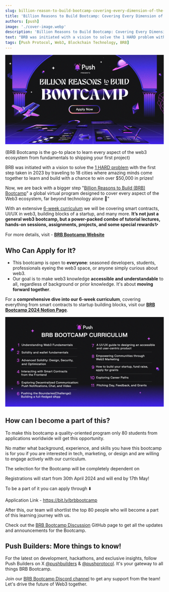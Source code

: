 ```yaml
---
slug: billion-reason-to-build-bootcamp-covering-every-dimension-of-the-web3-ecosystem
title: 'Billion Reasons to Build Bootcamp: Covering Every Dimension of the Web3 Ecosystem'
authors: [push]
image: './cover-image.webp'
description: 'Billion Reasons to Build Bootcamp: Covering Every Dimension of the Web3 Ecosystem'
text: "BRB was initiated with a vision to solve the 1 HARD problem with the first step taken in 2023 by traveling to 18 cities where amazing minds come together to learn and build with a chance to win over $50,000 in prizes!"
tags: [Push Protocol, Web3, Blockchain Technology, BRB]
---
```


![Cover Image of Billion Reasons to Build Bootcamp: Covering Every Dimension of the Web3 Ecosystem](./cover-image.webp)

<!--truncate-->

(BRB Bootcamp is the go-to place to learn every aspect of the web3 ecosystem from fundamentals to shipping your first project)

BRB was initiated with a vision to solve the [1 HARD problem](https://twitter.com/pushprotocol/status/1694711099336347979) with the first step taken in 2023 by traveling to 18 cities where amazing minds come together to learn and build with a chance to win over $50,000 in prizes! 

Now, we are back with a bigger step "[Billion Reasons to Build (BRB) Bootcamp](https://twitter.com/pushprotocol/status/1785312909649707485)" a global virtual program designed to cover every aspect of the Web3 ecosystem, far beyond technology alone 💯"

With an extensive [6-week curriculum](https://github.com/orgs/push-protocol/discussions/52) we will be covering smart contracts, UI/UX in web3, building blocks of a startup, and many more. **It’s not just a general web3 bootcamp, but a power-packed combo of tutorial lectures, hands-on sessions, assignments, projects, and some special rewards✨**

For more details, visit - **[BRB Bootcamp Website](https://push.org/bootcamp/)**

## **Who Can Apply for It?**

- This bootcamp is open to **everyone**: seasoned developers, students, professionals eyeing the web3 space, or anyone simply curious about web3.
- Our goal is to make web3 knowledge **accessible and understandable** to all, regardless of background or prior knowledge. It's about **moving forward together**.

For a **comprehensive dive into our 6-week curriculum**, covering everything from smart contracts to startup building blocks, visit our **[BRB Bootcamp 2024 Notion Page](https://www.notion.so/BRB-Bootcamp-2024-d98ebc82d2b247b5839a903c05c7a920?pvs=21)**.

![First Image of Billion Reasons to Build Bootcamp: Covering Every Dimension of the Web3 Ecosystem](./image-1.webp)


## How can I become a part of this?

To make this bootcamp a quality-oriented program only 80 students from applications worldwide will get this opportunity. 

No matter what background, experience, and skills you have this bootcamp is for you if you are interested in tech, marketing, or design and are willing to engage actively with our curriculum.

The selection for the Bootcamp will be completely dependent on 

Registrations will start from 30th April 2024 and will end by 17th May!

To be a part of it you can apply through ⬇️

Application Link - https://bit.ly/brbbootcamp 

After this, our team will shortlist the top 80 people who will become a part of this learning journey with us.

Check out the [BRB Bootcamp Discussion](https://github.com/orgs/push-protocol/discussions/categories/brb-bootcamp) GitHub page to get all the updates and announcements for the Bootcamp.

## Push Builders: More things to know!

For the latest on development, hackathons, and exclusive insights, follow Push Builders on X [@pushbuilders](https://twitter.com/pushbuilders) & [@pushprotocol](https://twitter.com/pushprotocol). It's your gateway to all things BRB Bootcamp.

Join our [BRB Bootcamp Discord channel](https://discord.gg/qzmP3y8b) to get any support from the team! Let's drive the future of Web3 together.